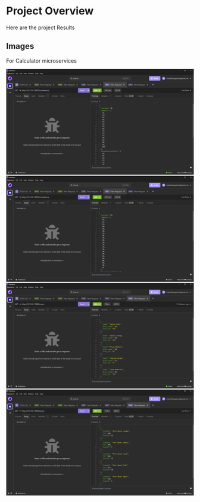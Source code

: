 # Project Overview

Here are the project Results

## Images

For Calculator microservices

![Image 1](./images/Screenshot(114).png)
![Image 1](./images/Screenshot(115).png)
![Image 1](./images/Screenshot(116).png)
![Image 1](./images/Screenshot(117).png)
